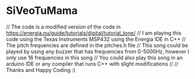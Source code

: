 # SiVeoTuMama
// The code is a modified version of the code in https://energia.nu/guide/tutorials/digital/tutorial_tone/
// I am playing this code using the Texas Instruments MSP432 using the Energia IDE in C++
// The pitch frequencies are defined in the pitches.h file
// This song could be played by using any buzzer that has frequencies from 0-5000Hz, however I only use 16 frequencies in this song
// You could also play this song in an arduino IDE or any compiler that runs C++ with slight modifications
//
// Thanks and Happy Coding :)
